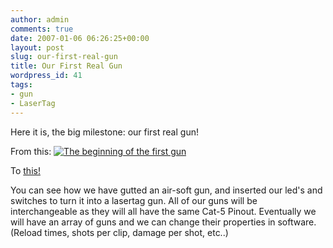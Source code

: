 ```yaml
---
author: admin
comments: true
date: 2007-01-06 06:26:25+00:00
layout: post
slug: our-first-real-gun
title: Our First Real Gun
wordpress_id: 41
tags:
- gun
- LaserTag
---
```


Here it is, the big milestone: our first real gun!

From this:
[![The beginning of the first gun](https://xkyle.com/wp-content/uploads/dcam0069.thumbnail.JPG)](https://xkyle.com/wp-content/uploads/dcam0069.JPG)

To [this!](https://xkyle.com/video/gun.mov)

You can see how we have gutted an air-soft gun, and inserted our led's and switches to turn it into a lasertag gun. All of our guns will be interchangeable as they will all have the same Cat-5 Pinout. Eventually we will have an array of guns and we can change their properties in software. (Reload times, shots per clip, damage per shot, etc..)
